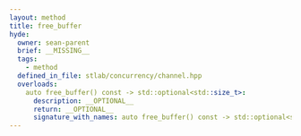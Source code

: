 ```yaml
---
layout: method
title: free_buffer
hyde:
  owner: sean-parent
  brief: __MISSING__
  tags:
    - method
  defined_in_file: stlab/concurrency/channel.hpp
  overloads:
    auto free_buffer() const -> std::optional<std::size_t>:
      description: __OPTIONAL__
      return: __OPTIONAL__
      signature_with_names: auto free_buffer() const -> std::optional<std::size_t>
---
```

